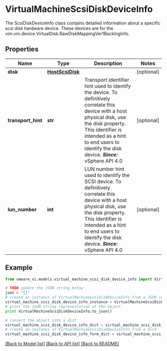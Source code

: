 # VirtualMachineScsiDiskDeviceInfo

The ScsiDiskDeviceInfo class contains detailed information about a specific scsi disk hardware device.  These devices are for the vim.vm.device.VirtualDisk.RawDiskMappingVer1BackingInfo. 

## Properties
Name | Type | Description | Notes
------------ | ------------- | ------------- | -------------
**disk** | [**HostScsiDisk**](HostScsiDisk.md) |  | [optional] 
**transport_hint** | **str** | Transport identifier hint used to identify the device.  To definitively correlate this device with a host physical disk, use the disk property. This identifier is intended as a hint to end users to identify the disk device.  ***Since:*** vSphere API 4.0  | [optional] 
**lun_number** | **int** | LUN number hint used to identify the SCSI device.  To definitively correlate this device with a host physical disk, use the disk property. This identifier is intended as a hint to end users to identify the disk device.  ***Since:*** vSphere API 4.0  | [optional] 

## Example

```python
from vmware_vi.models.virtual_machine_scsi_disk_device_info import VirtualMachineScsiDiskDeviceInfo

# TODO update the JSON string below
json = "{}"
# create an instance of VirtualMachineScsiDiskDeviceInfo from a JSON string
virtual_machine_scsi_disk_device_info_instance = VirtualMachineScsiDiskDeviceInfo.from_json(json)
# print the JSON string representation of the object
print VirtualMachineScsiDiskDeviceInfo.to_json()

# convert the object into a dict
virtual_machine_scsi_disk_device_info_dict = virtual_machine_scsi_disk_device_info_instance.to_dict()
# create an instance of VirtualMachineScsiDiskDeviceInfo from a dict
virtual_machine_scsi_disk_device_info_form_dict = virtual_machine_scsi_disk_device_info.from_dict(virtual_machine_scsi_disk_device_info_dict)
```
[[Back to Model list]](../README.md#documentation-for-models) [[Back to API list]](../README.md#documentation-for-api-endpoints) [[Back to README]](../README.md)


